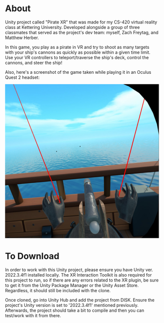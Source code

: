 # About
Unity project called "Pirate XR" that was made for my CS-420 virtual reality class at Kettering University. 
Developed alongside a group of three classmates that served as the project's dev team: myself, Zach Freytag, and Matthew Herber. 

In this game, you play as a pirate in VR and try to shoot as many targets with your ship's cannons as quickly as possible
within a given time limit. Use your VR controllers to teleport/traverse the ship's deck, control the cannons, and steer the ship!

Also, here's a screenshot of the game taken while playing it in an Oculus Quest 2 headset:

![PirateXR-In-Unity-Editor](https://github.com/Bsting118/PirateXR/blob/main/piratexr_github_coverphoto.jpeg)

# To Download
In order to work with this Unity project, please ensure you have Unity ver. 2022.3.4f1 installed locally. The XR Interaction Toolkit is also required for this project to run, 
so if there are any errors related to the XR plugin, be sure to get it from the Unity Package Manager or the Unity Asset Store. Regardless, it should still be included with the clone.

Once cloned, go into Unity Hub and add the project from DISK. Ensure the project's Unity version is set to '2022.3.4f1' mentioned previously. 
Afterwards, the project should take a bit to compile and then you can test/work with it from there.
